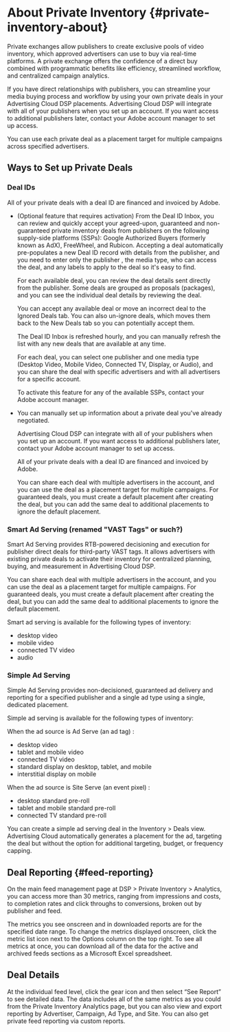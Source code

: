 # About Private Inventory {#private-inventory-about}

<!-- Can any of these include premium inventory? I think Deal Id Inbox offers only non-premium inventory? -->

Private exchanges allow publishers to create exclusive pools of video inventory, which approved advertisers can use to buy via real-time platforms. A private exchange offers the confidence of a direct buy combined with programmatic benefits like efficiency, streamlined workflow, and centralized campaign analytics.

If you have direct relationships with publishers, you can streamline your media buying process and workflow by using your own private deals in your Advertising Cloud DSP placements. Advertising Cloud DSP will integrate with all of your publishers when you set up an account. If you want access to additional publishers later, contact your Adobe account manager to set up access. <!-- + sentence from Ramey about how we certify the publishers -->

You can use each private deal as a placement target for multiple campaigns across specified advertisers. <!-- verify true for all -->

## Ways to Set up Private Deals

### Deal IDs  <!-- naming??? -->

All of your private deals with a deal ID are financed and invoiced by Adobe.

<!-- replacement for "deal ID" option in smart ad serving -->

* (Optional feature that requires activation) From the Deal ID Inbox, you can review and quickly accept your agreed-upon, guaranteed and non-guaranteed private inventory deals from publishers on the following supply-side platforms (SSPs): Google Authorized Buyers (formerly known as AdX), FreeWheel, and Rubicon. Accepting a deal automatically pre-populates a new Deal ID record with details from the publisher, and you need to enter only the publisher <!-- always? or just in some cases? -->, the media type, who can access the deal, and any labels to apply to the deal so it's easy to find. <!-- are labels a dimension you can report on? --> <!-- Are these deals they've already started negotiating outside of our UI, or are they being offered only in our UI? -->

   For each available deal, you can review the deal details sent directly from the publisher. Some deals are grouped as proposals (packages), and you can see the individual deal details by reviewing the deal.
   
   You can accept any available deal or move an incorrect deal to the Ignored Deals tab. You can also un-ignore deals, which moves them back to the New Deals tab so you can potentially accept them.
     
   The Deal ID Inbox is refreshed hourly, and you can manually refresh the list with any new deals that are available at any time.

   For each deal, you can select one publisher and one media type (Desktop Video, Mobile Video, Connected TV, Display, or Audio), and you can share the deal with specific advertisers and with all advertisers for a specific account.

   To activate this feature for any of the available SSPs, contact your Adobe account manager.

   <!-- more info at https://wiki.corp.adobe.com/display/TMCS/Deal+ID+inbox#DealIDinbox-WhatisdealIDinbox? -->

* You can manually set up information about a private deal you've already negotiated.

   Advertising Cloud DSP can integrate with all of your publishers when you set up an account. If you want access to additional publishers later, contact your Adobe account manager to set up access.

   All of your private deals with a deal ID are financed and invoiced by Adobe.

   You can share each deal with multiple advertisers in the account, and you can use the deal as a placement target for multiple campaigns. For guaranteed deals, you must create a default placement after creating the deal, but you can add the same deal to additional placements to ignore the default placement.

### Smart Ad Serving (renamed "VAST Tags" or such?)

<!-- From Ashley:  we will remove the "are you using a deal ID" option and we'll rename the "Smart ad serving" option, likely to be "vast tags" or something. We will also move the new deal ID form selection to be the first item to select, vs at the bottom of the selection UI.>

<!-- VAST third-party ad tags only (digital Video Ad Serving Template) -- no more deal IDs. Are we going to rename this UI/feature accordingly? -->

Smart Ad Serving provides RTB-powered decisioning and execution <!-- (and optimization, supposedly -- to maximize the value of each impression, as well as cap frequency - but is this in some way diff. than the package/placement optimization/placement capping? --> for publisher direct deals for third-party VAST tags. <!-- wording??? --> It allows advertisers with existing private deals to activate their inventory for centralized planning, buying, and measurement in Advertising Cloud DSP.

You can share each deal with multiple advertisers in the account, and you can use the deal as a placement target for multiple campaigns. For guaranteed deals, you must create a default placement after creating the deal, but you can add the same deal to additional placements to ignore the default placement.

<!-- (Training video at https://education.tubemogul.com/videos/inventory-setting-up-pmps/says we can help with issues. Do we provide services to resolve issues with smart ad serving deals that we don't for simple ad serving or Deal IDs? For managed clients only, or for self-service clients too? -->

Smart ad serving is available for the following types of inventory:

* desktop video
* mobile video
* connected TV video
* audio

### Simple Ad Serving

Simple Ad Serving provides non-decisioned, guaranteed ad delivery and reporting for a specified publisher and a single ad type using a single, dedicated placement. <!-- wording? -->

Simple ad serving is available for the following types of inventory:

When the ad source is Ad Serve (an ad tag) <!-- "When Advertising Cloud DSP or a third-party ad server will serve the ad and Advertising Cloud will provide an ad tag to send to the publisher"? -->:

* desktop video
* tablet and mobile video
* connected TV video
* standard display on desktop, tablet, and mobile
* interstitial display on mobile

When the ad source is Site Serve (an event pixel) <!-- "When the ad will be served directly by the publisher (site serve) and Advertising Cloud will provide an event tracking pixel to send to the publisher"? -->:

* desktop standard pre-roll
* tablet and mobile standard pre-roll
* connected TV standard pre-roll

You can create a simple ad serving deal in the Inventory > Deals view. Advertising Cloud automatically generates a placement for the ad, targeting the deal but without the option for additional targeting, budget, or frequency capping.






<!-- old UI -- see if these still exist in the latest and update/reorg all as needed -->

## Deal Reporting {#feed-reporting}

On the main feed management page at DSP > Private Inventory > Analytics, you can access more than 30 metrics, ranging from impressions and costs, to completion rates and click throughs to conversions, broken out by publisher and feed.

<!-- screen shot -->

The metrics you see onscreen and in downloaded reports are for the specified date range. To change the metrics displayed onscreen, click the metric list icon next to the Options column on the top right. To see all metrics at once, you can download all of the data for the active and archived feeds sections as a Microsoft Excel spreadsheet.

<!-- screen shot -->

## Deal Details

At the individual feed level, click the gear icon and then select “See Report” to see detailed data. The data includes all of the same metrics as you could from the Private Inventory Analytics page, but you can also view and export reporting by Advertiser, Campaign, Ad Type, and Site. You can also get private feed reporting via custom reports.

<!-- screen shot -->
